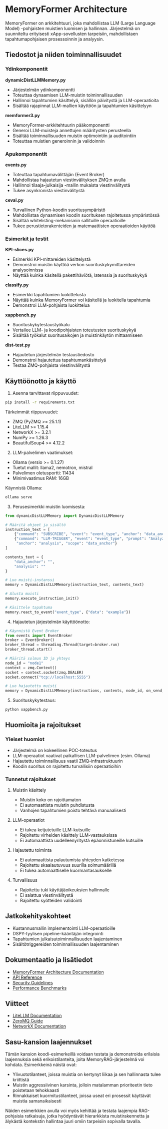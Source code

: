 # MemoryFormer Architecture

MemoryFormer on arkkitehtuuri, joka mahdollistaa LLM (Large Language Model) -pohjaisten muistien luomisen ja hallinnan. Järjestelmä on suunniteltu erityisesti xApp-sovellusten tarpeisiin, mahdollistaen tapahtumapohjaisen prosessoinnin ja analyysin.

## Tiedostot ja niiden toiminnallisuudet

### Ydinkomponentit

**dynamicDistLLMMemory.py**
- Järjestelmän ydinkomponentti
- Toteuttaa dynaamisen LLM-muistin toiminnallisuuden
- Hallinnoi tapahtumien käsittelyä, sisällön päivitystä ja LLM-operaatioita
- Sisältää rajapinnat LLM-mallien käyttöön ja tapahtumien käsittelyyn

**memformer3.py**
- MemoryFormer-arkkitehtuurin pääkomponentti
- Generoi LLM-muisteja annettujen määritysten perusteella
- Sisältää toiminnallisuuden muistin optimointiin ja auditointiin
- Toteuttaa muistien generoinnin ja validoinnin

### Apukomponentit

**events.py**
- Toteuttaa tapahtumavälittäjän (Event Broker)
- Mahdollistaa hajautetun viestinvälityksen ZMQ:n avulla
- Hallinnoi tilaaja-julkaisija -mallin mukaista viestinvälitystä
- Tukee asynkronista viestinvälitystä

**ceval.py**
- Turvallinen Python-koodin suoritusympäristö
- Mahdollistaa dynaamisen koodin suorituksen rajoitetussa ympäristössä
- Sisältää whitelisting-mekanismin sallituille operaatioille
- Tukee perustietorakenteiden ja matemaattisten operaatioiden käyttöä

### Esimerkit ja testit

**KPI-slices.py**
- Esimerkki KPI-mittareiden käsittelystä
- Demonstroi muistin käyttöä verkon suorituskykymittareiden analysoinnissa
- Näyttää kuinka käsitellä pakettihäviötä, latenssia ja suorituskykyä

**classify.py**
- Esimerkki tapahtumien luokittelusta
- Näyttää kuinka MemoryFormer voi käsitellä ja luokitella tapahtumia
- Demonstroi LLM-pohjaista luokittelua

**xappbench.py**
- Suorituskykytestaustyökalu
- Vertailee LLM- ja koodipohjaisten toteutusten suorituskykyä
- Sisältää työkalut suoritusaikojen ja muistinkäytön mittaamiseen

**dist-test.py**
- Hajautetun järjestelmän testaustiedosto
- Demonstroi hajautettua tapahtumankäsittelyä
- Testaa ZMQ-pohjaista viestinvälitystä

## Käyttöönotto ja käyttö

1. Asenna tarvittavat riippuvuudet:
```bash
pip install -r requirements.txt
```

Tärkeimmät riippuvuudet:
- ZMQ (PyZMQ >= 25.1.1)
- LiteLLM >= 1.15.4
- NetworkX >= 3.2.1
- NumPy >= 1.26.3
- BeautifulSoup4 >= 4.12.2

2. LLM-palvelimen vaatimukset:
- Ollama (versio >= 0.1.27)
- Tuetut mallit: llama2, nemotron, mistral
- Palvelimen oletusportti: 11434
- Minimivaatimus RAM: 16GB

Käynnistä Ollama:
```bash
ollama serve
```

3. Perusesimerkki muistin luomisesta:

```python
from dynamicDistLLMMemory import DynamicDistLLMMemory

# Määritä ohjeet ja sisältö
instruction_text = [
    {"command": "SUBSCRIBE", "event": "event_type", "anchor": "data_anchor"},
    {"command": "LLM-TRIGGER", "event": "event_type", "prompt": "Analyze data", 
     "anchor": "analysis", "scope": "data_anchor"}
]

contents_text = {
    "data_anchor": "",
    "analysis": ""
}

# Luo muisti-instanssi
memory = DynamicDistLLMMemory(instruction_text, contents_text)

# Alusta muisti
memory.execute_instruction_init()

# Käsittele tapahtuma
memory.react_to_event("event_type", {"data": "example"})
```

4. Hajautetun järjestelmän käyttöönotto:

```python
# Käynnistä Event Broker
from events import EventBroker
broker = EventBroker()
broker_thread = threading.Thread(target=broker.run)
broker_thread.start()

# Määritä solmun ID ja yhteys
node_id = "node1"
context = zmq.Context()
socket = context.socket(zmq.DEALER)
socket.connect("tcp://localhost:5555")

# Luo hajautettu muisti
memory = DynamicDistLLMMemory(instructions, contents, node_id, on_send, on_receive)
```

5. Suorituskykytestaus:
```bash
python xappbench.py
```

## Huomioita ja rajoitukset

### Yleiset huomiot
- Järjestelmä on kokeellinen POC-toteutus
- LLM-operaatiot vaativat paikallisen LLM-palvelimen (esim. Ollama)
- Hajautettu toiminnallisuus vaatii ZMQ-infrastruktuurin
- Koodin suoritus on rajoitettu turvallisiin operaatioihin

### Tunnetut rajoitukset
1. Muistin käsittely
   - Muistin koko on rajoittamaton
   - Ei automaattista muistin puhdistusta
   - Vanhojen tapahtumien poisto tehtävä manuaalisesti

2. LLM-operaatiot
   - Ei tukea ketjutetuille LLM-kutsuille
   - Rajoitettu virheiden käsittely LLM-vastauksissa
   - Ei automaattista uudelleenyritystä epäonnistuneille kutsuille

3. Hajautettu toiminta
   - Ei automaattista palautumista yhteyden katketessa
   - Rajoitettu skaalautuvuus suurilla solmumäärillä
   - Ei tukea automaattiselle kuormantasaukselle

4. Turvallisuus
   - Rajoitettu tuki käyttäjäoikeuksien hallinnalle
   - Ei salattua viestinvälitystä
   - Rajoitettu syötteiden validointi

## Jatkokehityskohteet

- Kustannusmallin implementointi LLM-operaatioille
- DSPY-tyylisen pipeline-kääntäjän integrointi
- Tapahtumien julkaisutoiminnallisuuden laajentaminen
- Sisältötriggereiden toiminnallisuuden laajentaminen

## Dokumentaatio ja lisätiedot

- [MemoryFormer Architecture Documentation](docs/architecture.md)
- [API Reference](docs/api.md)
- [Security Guidelines](docs/security.md)
- [Performance Benchmarks](docs/benchmarks.md)

## Viitteet

- [LiteLLM Documentation](https://docs.litellm.ai/)
- [ZeroMQ Guide](https://zguide.zeromq.org/)
- [NetworkX Documentation](https://networkx.org/documentation/stable/)

## Sasu-kansion laajennukset

Tämän kansion koodi-esimerkeillä voidaan testata ja demonstroida erilaisia laajennuksia sekä erikoistilanteita, joita MemoryRAG-järjestelmä voi kohdata. Esimerkkeinä näistä ovat:
- Ylivuototilanteet, joissa muistia on kertynyt liikaa ja sen hallinnasta tulee kriittistä
- Muistin aggressiivinen karsinta, jolloin matalamman prioriteetin tieto poistetaan tehokkaasti
- Rinnakkaiset kuormitustilanteet, joissa useat eri prosessit käyttävät muistia samanaikaisesti

Näiden esimerkkien avulla voi myös kehittää ja testata laajempia RAG-pohjaisia ratkaisuja, jotka hyödyntävät hierarkkista muistirakennetta ja älykästä kontekstin hallintaa juuri omiin tarpeisiin sopivalla tavalla.

